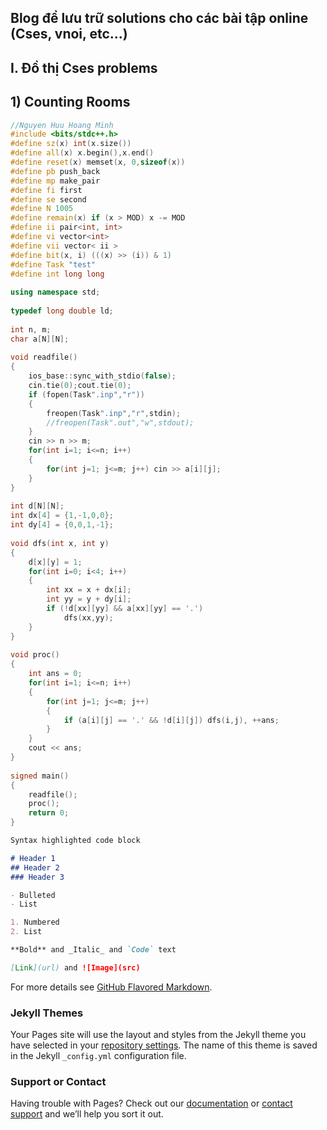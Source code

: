 ## Blog để lưu trữ solutions cho các bài tập online (Cses, vnoi, etc...)
## I. Đồ thị Cses problems
## 1) Counting Rooms
```C++
//Nguyen Huu Hoang Minh
#include <bits/stdc++.h>
#define sz(x) int(x.size())
#define all(x) x.begin(),x.end()
#define reset(x) memset(x, 0,sizeof(x))
#define pb push_back
#define mp make_pair
#define fi first
#define se second
#define N 1005
#define remain(x) if (x > MOD) x -= MOD
#define ii pair<int, int>
#define vi vector<int>
#define vii vector< ii >
#define bit(x, i) (((x) >> (i)) & 1)
#define Task "test"
#define int long long
 
using namespace std;
 
typedef long double ld;
 
int n, m;
char a[N][N];
 
void readfile()
{
    ios_base::sync_with_stdio(false);
    cin.tie(0);cout.tie(0);
    if (fopen(Task".inp","r"))
    {
        freopen(Task".inp","r",stdin);
        //freopen(Task".out","w",stdout);
    }
    cin >> n >> m;
    for(int i=1; i<=n; i++)
    {
        for(int j=1; j<=m; j++) cin >> a[i][j];
    }
}
 
int d[N][N];
int dx[4] = {1,-1,0,0};
int dy[4] = {0,0,1,-1};
 
void dfs(int x, int y)
{
    d[x][y] = 1;
    for(int i=0; i<4; i++)
    {
        int xx = x + dx[i];
        int yy = y + dy[i];
        if (!d[xx][yy] && a[xx][yy] == '.')
            dfs(xx,yy);
    }
}
 
void proc()
{
    int ans = 0;
    for(int i=1; i<=n; i++)
    {
        for(int j=1; j<=m; j++)
        {
            if (a[i][j] == '.' && !d[i][j]) dfs(i,j), ++ans;
        }
    }
    cout << ans;
}
 
signed main()
{
    readfile();
    proc();
    return 0;
}
```

```markdown
Syntax highlighted code block

# Header 1
## Header 2
### Header 3

- Bulleted
- List

1. Numbered
2. List

**Bold** and _Italic_ and `Code` text

[Link](url) and ![Image](src)
```

For more details see [GitHub Flavored Markdown](https://guides.github.com/features/mastering-markdown/).

### Jekyll Themes

Your Pages site will use the layout and styles from the Jekyll theme you have selected in your [repository settings](https://github.com/minhnguyen28204/problemskiller.github.io/settings). The name of this theme is saved in the Jekyll `_config.yml` configuration file.

### Support or Contact

Having trouble with Pages? Check out our [documentation](https://docs.github.com/categories/github-pages-basics/) or [contact support](https://support.github.com/contact) and we’ll help you sort it out.
